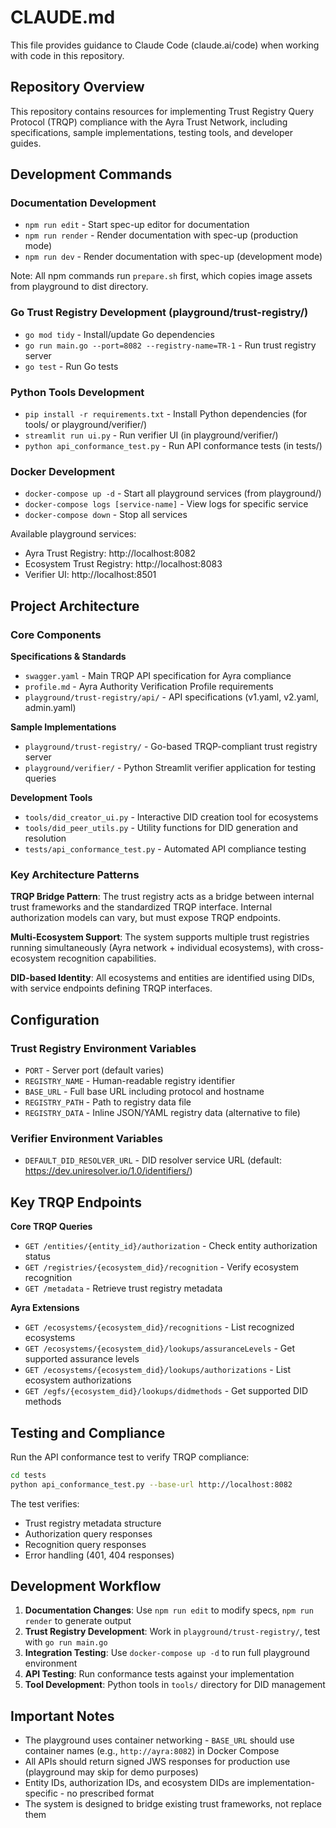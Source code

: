 # CLAUDE.md

This file provides guidance to Claude Code (claude.ai/code) when working with code in this repository.

## Repository Overview

This repository contains resources for implementing Trust Registry Query Protocol (TRQP) compliance with the Ayra Trust Network, including specifications, sample implementations, testing tools, and developer guides.

## Development Commands

### Documentation Development
- `npm run edit` - Start spec-up editor for documentation
- `npm run render` - Render documentation with spec-up (production mode)  
- `npm run dev` - Render documentation with spec-up (development mode)

Note: All npm commands run `prepare.sh` first, which copies image assets from playground to dist directory.

### Go Trust Registry Development (playground/trust-registry/)
- `go mod tidy` - Install/update Go dependencies
- `go run main.go --port=8082 --registry-name=TR-1` - Run trust registry server
- `go test` - Run Go tests

### Python Tools Development
- `pip install -r requirements.txt` - Install Python dependencies (for tools/ or playground/verifier/)
- `streamlit run ui.py` - Run verifier UI (in playground/verifier/)
- `python api_conformance_test.py` - Run API conformance tests (in tests/)

### Docker Development
- `docker-compose up -d` - Start all playground services (from playground/)
- `docker-compose logs [service-name]` - View logs for specific service
- `docker-compose down` - Stop all services

Available playground services:
- Ayra Trust Registry: http://localhost:8082
- Ecosystem Trust Registry: http://localhost:8083  
- Verifier UI: http://localhost:8501

## Project Architecture

### Core Components

**Specifications & Standards**
- `swagger.yaml` - Main TRQP API specification for Ayra compliance
- `profile.md` - Ayra Authority Verification Profile requirements
- `playground/trust-registry/api/` - API specifications (v1.yaml, v2.yaml, admin.yaml)

**Sample Implementations**
- `playground/trust-registry/` - Go-based TRQP-compliant trust registry server
- `playground/verifier/` - Python Streamlit verifier application for testing queries

**Development Tools**
- `tools/did_creator_ui.py` - Interactive DID creation tool for ecosystems
- `tools/did_peer_utils.py` - Utility functions for DID generation and resolution
- `tests/api_conformance_test.py` - Automated API compliance testing

### Key Architecture Patterns

**TRQP Bridge Pattern**: The trust registry acts as a bridge between internal trust frameworks and the standardized TRQP interface. Internal authorization models can vary, but must expose TRQP endpoints.

**Multi-Ecosystem Support**: The system supports multiple trust registries running simultaneously (Ayra network + individual ecosystems), with cross-ecosystem recognition capabilities.

**DID-based Identity**: All ecosystems and entities are identified using DIDs, with service endpoints defining TRQP interfaces.

## Configuration

### Trust Registry Environment Variables
- `PORT` - Server port (default varies)
- `REGISTRY_NAME` - Human-readable registry identifier
- `BASE_URL` - Full base URL including protocol and hostname
- `REGISTRY_PATH` - Path to registry data file
- `REGISTRY_DATA` - Inline JSON/YAML registry data (alternative to file)

### Verifier Environment Variables  
- `DEFAULT_DID_RESOLVER_URL` - DID resolver service URL (default: https://dev.uniresolver.io/1.0/identifiers/)

## Key TRQP Endpoints

**Core TRQP Queries**
- `GET /entities/{entity_id}/authorization` - Check entity authorization status
- `GET /registries/{ecosystem_did}/recognition` - Verify ecosystem recognition
- `GET /metadata` - Retrieve trust registry metadata

**Ayra Extensions**
- `GET /ecosystems/{ecosystem_did}/recognitions` - List recognized ecosystems
- `GET /ecosystems/{ecosystem_did}/lookups/assuranceLevels` - Get supported assurance levels
- `GET /ecosystems/{ecosystem_did}/lookups/authorizations` - List ecosystem authorizations
- `GET /egfs/{ecosystem_did}/lookups/didmethods` - Get supported DID methods

## Testing and Compliance

Run the API conformance test to verify TRQP compliance:
```bash
cd tests
python api_conformance_test.py --base-url http://localhost:8082
```

The test verifies:
- Trust registry metadata structure
- Authorization query responses
- Recognition query responses  
- Error handling (401, 404 responses)

## Development Workflow

1. **Documentation Changes**: Use `npm run edit` to modify specs, `npm run render` to generate output
2. **Trust Registry Development**: Work in `playground/trust-registry/`, test with `go run main.go`
3. **Integration Testing**: Use `docker-compose up -d` to run full playground environment
4. **API Testing**: Run conformance tests against your implementation
5. **Tool Development**: Python tools in `tools/` directory for DID management

## Important Notes

- The playground uses container networking - `BASE_URL` should use container names (e.g., `http://ayra:8082`) in Docker Compose
- All APIs should return signed JWS responses for production use (playground may skip for demo purposes)
- Entity IDs, authorization IDs, and ecosystem DIDs are implementation-specific - no prescribed format
- The system is designed to bridge existing trust frameworks, not replace them